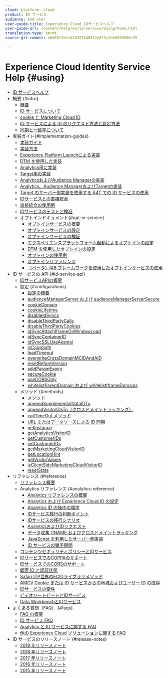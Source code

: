 ```yaml
---
cloud: platform- cloud
product: ID サービス
audience: end-user
user-guide-title: Experience Cloud IDサービスヘルプ
user-guide-url: /content/help/en/id-service/using/home.html
translation-type: tm+mt
source-git-commit: e6d65f1bfed187d7440512e8f3c2de0550506c95

---
```



# Experience Cloud Identity Service Help {#using}

+ [ID サービスヘルプ](home.md)
+ 概要 {#intro}
   + [概要](introduction/overview.md)
   + [ID サービスについて](introduction/about-id-service.md)
   + [cookie と Marketing Cloud ID](introduction/cookies.md)
   + [ ID サービスによる ID のリクエスト方法と設定方法](introduction/id-request.md)
   + [ 同期と一致率について](introduction/match-rates.md)
+ 実装ガイド{#implementation-guides}
   + [実装ガイド](implementation-guides/implementation-guides.md)
   + [実装方法](implementation-guides/implementation-methods.md)
   + [Experience Platform Launchによる実装](implementation-guides/ecid-implement-with-launch.md)
   + [DTM を使用した実装](implementation-guides/standard.md)
   + [Analytics用に実装](implementation-guides/setup-analytics.md)
   + [Target用の実装](implementation-guides/setup-target.md)
   + [AnalyticsおよびAudience Managerの実装](implementation-guides/setup-aam-analytics.md)
   + [Analytics、Audience ManagerおよびTargetの実装](implementation-guides/setup-aam-analytics-target.md)
   + [Target のサーバー側実装を使用する A4T での ID サービスの使用](implementation-guides/ecid-a4t-target.md)
   + [IDサービスとの直接統合](implementation-guides/direct-integration.md)
   + [直接統合の使用例](implementation-guides/direct-integration-examples.md)
   + [IDサービスのテストと検証](implementation-guides/test-verify.md)
   + オプトインドキュメント{#opt-in-service}
      + [オプトインサービスの概要](implementation-guides/opt-in-service/optin-overview.md)
      + [オプトインサービスの設定](implementation-guides/opt-in-service/getting-started.md)
      + [オプトインサービスの検証](implementation-guides/opt-in-service/testing-optin-and-iab-plugin.md)
      + [エクスペリエンスプラットフォーム起動によるオプトインの設定](implementation-guides/opt-in-service/launch.md)
      + [DTM を使用したオプトインの設定](implementation-guides/opt-in-service/optin-dtm.md)
      + [オプトインの使用例](implementation-guides/opt-in-service/use-cases.md)
      + [オプトインリファレンス](implementation-guides/opt-in-service/api.md)
      + [（ベータ）IAB フレームワークを使用したオプトインサービスの使用](implementation-guides/opt-in-service/iab.md)
+ ID サービスの API {#id-service-api}
   + [IDサービスAPIの概要](library/library.md)
   + 設定 {#configurations}
      + [設定の概要](library/function-vars/function-vars.md)
      + [audienceManagerServer および audienceManagerServerSecure](library/function-vars/subdomain-config.md)
      + [cookieDomain](library/function-vars/cookiedomain.md)
      + [cookieLifetime](library/function-vars/cookielifetime.md)
      + [disableIdSyncs](library/function-vars/disableidsync.md)
      + [disableThirdPartyCalls](library/function-vars/disablethirdpartycalls.md)
      + [disableThirdPartyCookies](library/function-vars/disable-cookies.md)
      + [idSyncAttachIframeOnWindowLoad](library/function-vars/idsyncattachiframeonwindowload.md)
      + [idSyncContainerID](library/function-vars/idsyncontainerid.md)
      + [idSyncSSLUseAkamai](library/function-vars/idsyncssluseakamai.md)
      + [isCoopSafe](library/function-vars/coopsafe.md)
      + [loadTimeout](library/function-vars/loadtimeout.md)
      + [overwriteCrossDomainMCIDAndAID](library/function-vars/overwrite-visitor-id.md)
      + [resetBeforeVersion](library/function-vars/resetbeforeversion.md)
      + [sdidParamExpiry](library/function-vars/sdidparamexpiry.md)
      + [secureCookie](library/function-vars/securecookie.md)
      + [useCORSOnly](library/function-vars/use-cors-only.md)
      + [whitelistParentDomain および whitelistIframeDomains](library/function-vars/whitelistdomain.md)
   + メソッド {#methods}
      + [メソッド](library/get-set/get-set.md)
      + [appendSupplementalDataIDTo](library/get-set/appendsupplementaldataidto.md)
      + [appendVisitorIDsTo（クロスドメイントラッキング）](library/get-set/appendvisitorid.md)
      + [callTimeOut メソッド](library/get-set/timeout-functions.md)
      + [URL またはデータソースによる ID 同期](library/get-set/idsync.md)
      + [getInstance](library/get-set/getinstance.md)
      + [getAnalyticsVisitorID](library/get-set/getanalyticsvisitorid.md)
      + [getCustomerIDs](library/get-set/getcustomerids.md)
      + [setCustomerIDs](library/get-set/setcustomerids.md)
      + [getMarketingCloudVisitorID](library/get-set/getmcvid.md)
      + [getLocationHint](library/get-set/getlocationhint.md)
      + [getVisitorValues](library/get-set/getvisitorvalues.md)
      + [isClientSideMarketingCloudVisitorID](library/get-set/client-side-id.md)
      + [resetState](library/get-set/resetstate.md)
+ リファレンス {#reference}
   + [リファレンス概要](reference/reference.md)
   + Analytics リファレンス {#analytics-reference}
      + [Analytics リファレンスの概要](reference/analytics-reference/analytics-reference.md)
      + [Analytics および Experience Cloud ID の設定](reference/analytics-reference/analytics-ids.md)
      + [Analytics ID の操作の順序](reference/analytics-reference/analytics-order-of-operations.md)
      + [IDサービス移行の判断ポイント](reference/analytics-reference/migration-decisions.md)
      + [IDサービスの移行シナリオ](reference/analytics-reference/migration-scenarios.md)
      + [AnalyticsおよびIDリクエスト](reference/analytics-reference/legacy-analytics.md)
      + [データ収集 CNAME およびクロスドメイントラッキング](reference/analytics-reference/cname.md)
      + [JavaScript を利用したサーバー側実装](reference/analytics-reference/server-side.md)
      + [ID サービスの猶予期間](reference/analytics-reference/grace-period.md)
   + [コンテンツセキュリティポリシーとIDサービス](reference/csp.md)
   + [IDサービスでのCOPPAのサポート](reference/coppa.md)
   + [IDサービスでのCORSのサポート](reference/cors.md)
   + [顧客 ID と認証状態](reference/authenticated-state.md)
   + [Safari ITP世界のECIDライブラリメソッド](reference/ecid-library-methods.md)
   + [AMCV Cookie または ID サービスからの地域およびユーザー ID の取得](reference/regions.md)
   + [IDサービスの要件](reference/requirements.md)
   + [ビデオハートビートとIDサービス](reference/heartbeat.md)
   + [Data WorkbenchとIDサービス](reference/dwb.md)
+ よくある質問（FAQ） {#faqs}
   + [FAQ の概要](faq-intro/faq-intro.md)
   + [ID サービス FAQ](faq-intro/faq.md)
   + [Analytics と ID サービスに関する FAQ](faq-intro/analytics-faq.md)
   + [他の Experience Cloud ソリューションに関する FAQ](faq-intro/other-faq.md)
+ ID サービスのリリースノート {#release-notes}
   + [2019 年リリースノート](release-notes/release-notes.md)
   + [2018 年リリースノート](release-notes/notes-2018.md)
   + [2017 年リリースノート](release-notes/notes-2017.md)
   + [2016 年リリースノート](release-notes/notes-2016.md)
   + [2015 年リリースノート](release-notes/notes-2015.md)
